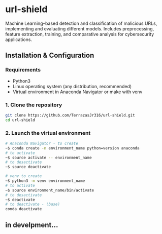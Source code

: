 # url-shield

Machine Learning–based detection and classification of malicious URLs, implementing and evaluating different models. Includes preprocessing, feature extraction, training, and comparative analysis for cybersecurity applications.

## Installation & Configuration

### Requirements

* Python3
* Linux operating system (any distribution, recommended)
* Virtual environment in Anaconda Navigator or make with venv

### 1. Clone the repository

```bash
git clone https://github.com/TerrazasJr316/url-shield.git
cd url-shield
```

### 2. Launch the virtual environment

```bash
# Anaconda Navigator - to create
~$ conda create -n environment_name python=version anaconda
# to activate
~$ source activate -- environment_name
# to desactivate
~$ source deactivate

# venv to create
~$ python3 -m venv environment_name
# to activate
~$ source environment_name/bin/activate
# to desactivate
~$ deactivate
# to deactivate - (base)
conda deactivate
```

## in develpment...
